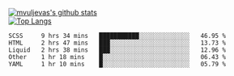 [![mvuljevas's github stats](https://github-readme-stats.vercel.app/api?username=mvuljevas&show_icons=true&theme=dracula)](https://www.mvuljevas.com)
<br>
[![Top Langs](https://github-readme-stats.vercel.app/api/top-langs/?username=mvuljevas&theme=dracula)](https://www.mvuljevas.com)

<!--START_SECTION:waka-->
```text
SCSS     9 hrs 34 mins   ███████████░░░░░░░░░░░░░░   46.95 % 
HTML     2 hrs 47 mins   ███░░░░░░░░░░░░░░░░░░░░░░   13.73 % 
Liquid   2 hrs 38 mins   ███░░░░░░░░░░░░░░░░░░░░░░   12.96 % 
Other    1 hr 18 mins    █░░░░░░░░░░░░░░░░░░░░░░░░   06.43 % 
YAML     1 hr 10 mins    █░░░░░░░░░░░░░░░░░░░░░░░░   05.79 %
```
<!--END_SECTION:waka-->
